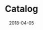 ---
date: 2018-04-05
title: Catalog
link: http://www.catalog.style/
image: ./images/catalog.jpg
description: With Catalog you combine design documentation with real, live components in one single place, making collaboration between designers and developers seamless.
tags:
- documentation
- development

# ================================
# TOOLS CATEGORIES AVAILABLE
# ================================
# - design
# - development
# - documentation
# - frameworks
# - sketch
#   type: Plugin
#   type: Sketch File
# ================================
---